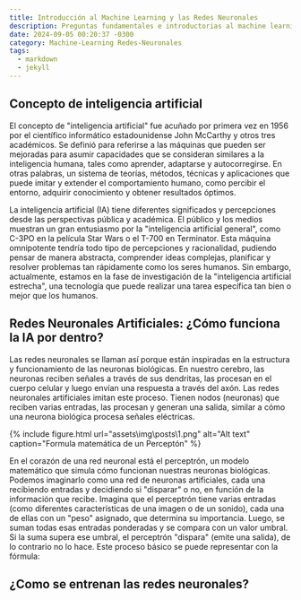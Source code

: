 ```yaml
---
title: Introducción al Machine Learning y las Redes Neuronales
description: Preguntas fundamentales e introductorias al machine learning
date: 2024-09-05 00:20:37 -0300
category: Machine-Learning Redes-Neuronales 
tags:
  - markdown
  - jekyll
---
```


## Concepto de inteligencia artificial

El concepto de "inteligencia artificial" fue acuñado por primera vez en 1956 por el científico informático estadounidense John McCarthy y otros tres académicos. Se definió para referirse a las máquinas que pueden ser mejoradas para asumir capacidades que se consideran similares a la inteligencia humana, tales como aprender, adaptarse y autocorregirse. En otras palabras, un sistema de teorías, métodos, técnicas y aplicaciones que puede imitar y extender el comportamiento humano, como percibir el entorno, adquirir conocimiento y obtener resultados óptimos.

La inteligencia artificial (IA) tiene diferentes significados y percepciones desde las perspectivas pública y académica. El público y los medios muestran un gran entusiasmo por la "inteligencia artificial general", como C-3PO en la película Star Wars o el T-700 en Terminator. Esta máquina omnipotente tendría todo tipo de percepciones y racionalidad, pudiendo pensar de manera abstracta, comprender ideas complejas, planificar y resolver problemas tan rápidamente como los seres humanos. Sin embargo, actualmente, estamos en la fase de investigación de la "inteligencia artificial estrecha", una tecnología que puede realizar una tarea específica tan bien o mejor que los humanos.

## Redes Neuronales Artificiales: ¿Cómo funciona la IA por dentro?

Las redes neuronales se llaman así porque están inspiradas en la estructura y funcionamiento de las neuronas biológicas. En nuestro cerebro, las neuronas reciben señales a través de sus dendritas, las procesan en el cuerpo celular y luego envían una respuesta a través del axón. Las redes neuronales artificiales imitan este proceso. Tienen nodos (neuronas) que reciben varias entradas, las procesan y generan una salida, similar a cómo una neurona biológica procesa señales eléctricas.

{% include figure.html url="assets\img\posts\1.png" alt="Alt text" caption="Formula matemática de un Perceptón" %}

En el corazón de una red neuronal está el perceptrón, un modelo matemático que simula cómo funcionan nuestras neuronas biológicas. Podemos imaginarlo como una red de neuronas artificiales, cada una recibiendo entradas y decidiendo si "disparar" o no, en función de la información que recibe. Imagina que el perceptrón tiene varias entradas (como diferentes características de una imagen o de un sonido), cada una de ellas con un "peso" asignado, que determina su importancia. Luego, se suman todas esas entradas ponderadas y se compara con un valor umbral. Si la suma supera ese umbral, el perceptrón "dispara" (emite una salida), de lo contrario no lo hace. Este proceso básico se puede representar con la fórmula:



## ¿Como se entrenan las redes neuronales?


